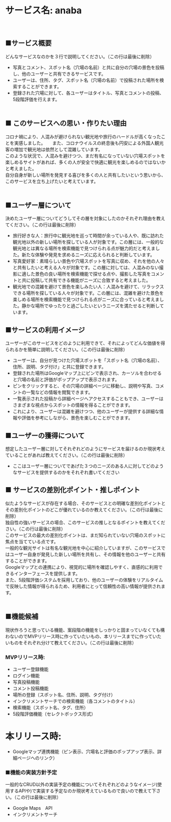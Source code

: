 # サービス名: anaba  
　  
## ■サービス概要  
どんなサービスなのかを３行で説明してください。（この行は最後に削除）  　　
* 写真とコメント、スポット名（穴場の名前）と共に自分の穴場の景色を投稿し、他のユーザーと共有できるサービスです。  　　　
* ユーザーは、住所、タグ、スポット名（穴場の名前）で投稿された場所を検索することができます。  　
* 登録された穴場に対して、各ユーザーはタイトル、写真とコメントの投稿、5段階評価を行えます。  
　  
## ■ このサービスへの思い・作りたい理由  
 コロナ禍により、人混みが避けられない観光地や旅行のハードルが高くなったことを実感しました。  　
 また、コロナウイルスの終息後も円安による外国人観光客の増加で観光地は依然として混雑しています。  
 このような状況で、人混みを避けつつ、まだ有名になっていない穴場スポットを楽しめるサイトがあれば、多くの人が安全で快適に観光を楽しめるのではないかと考えました。  
 自分自身が新しい場所を発見する喜びを多くの人と共有したいという思いから、このサービスを立ち上げたいと考えています。  
　  
## ■ユーザー層について  
決めたユーザー層についてどうしてその層を対象にしたのかそれぞれ理由を教えてください。（この行は最後に削除）  　　
* 旅行好きな人：旅行中に観光地を巡って時間が余っている人や、既に訪れた観光地以外の新しい場所を探している人が対象です。この層には、一般的な観光地とは異なる場所を検索機能で見つけられる点が魅力的だと考えました。新たな体験や発見を求めるニーズに応えられると判断しています。  
* 写真愛好家：素晴らしい景色や穴場スポットを写真に収め、それを他の人々と共有したいと考える人々が対象です。この層に対しては、人混みのない撮影に適した景色の良い場所を検索機能で探せる点や、撮影した写真をコメントと共に投稿して共有できる機能がニーズに合致すると考えました。  
* 観光地での混雑を避けて景色を楽しみたい人：人混みを避けて、リラックスできる場所を探している人々が対象です。この層には、混雑を避けた景色を楽しめる場所を検索機能で見つけられる点がニーズに合っていると考えました。静かな場所でゆったりと過ごしたいというニーズを満たせると判断しています。  　　
　  
## ■サービスの利用イメージ  　　
ユーザーがこのサービスをどのように利用できて、それによってどんな価値を得られるかを簡単に説明してください。（この行は最後に削除）  
* ユーザーは、自分が見つけた穴場スポットを「スポット名（穴場の名前）、住所、説明、タグ付け」と共に登録できます。  
* 登録された場所はGoogleマップ上にピンで表示され、カーソルを合わせると穴場の名前と評価がポップアップで表示されます。  　　
* ピンをクリックすると、その穴場の詳細ページに移動し、説明や写真、コメントの一覧などの情報を閲覧できます。  　　
* 一覧表示された投稿から詳細ページへアクセスすることもでき、ユーザーはさまざまな視点からスポットの情報を得ることができます。  　　
* これにより、ユーザーは混雑を避けつつ、他のユーザーが提供する詳細な情報や評価を参考にしながら、景色を楽しむことができます。  　　
　  
## ■ユーザーの獲得について  　　
想定したユーザー層に対してそれぞれどのようにサービスを届けるのか現状考えていることがあれば教えてください。（この行は最後に削除）  　　
* ここはユーザー層についてであげた３つのニーズのある人に対してどのようなサービスを提供するのかをそれぞれ書いてください  　　
　
## ■ サービスの差別化ポイント・推しポイント  　　
似たようなサービスが存在する場合、そのサービスとの明確な差別化ポイントとその差別化ポイントのどこが優れているのか教えてください。（この行は最後に削除）  
独自性の強いサービスの場合、このサービスの推しとなるポイントを教えてください。（この行は最後に削除）  
このサービスの最大の差別化ポイントは、まだ知られていない穴場のスポットに焦点を当てている点です。  
一般的な観光サイトは有名な観光地を中心に紹介していますが、このサービスではユーザー自身が発見した新しい場所を共有し、その情報を他のユーザーと共有することができます。  
Googleマップとの連携により、視覚的に場所を確認しやすく、直感的に利用できるインターフェースを提供します。  
また、5段階評価システムを採用しており、他のユーザーの体験をリアルタイムで反映した情報が得られるため、利用者にとって信頼性の高い情報が提供されます。  
　  
## ■機能候補  　　
現状作ろうと思っている機能、案段階の機能をしっかりと固まっていなくても構わないのでMVPリリース時に作っていたいもの、本リリースまでに作っていたいものをそれぞれ分けて教えてください。（この行は最後に削除）  　　
### MVPリリース時:  　　
* ユーザー登録機能  
* ログイン機能  　
* 写真投稿機能  　　
* コメント投稿機能  　　
* 場所の登録（スポット名、住所、説明、タグ付け）  　　
* インクリメントサーチでの検索機能（各コメントのタイトル）  
* 検索機能（スポット名、タグ、住所）　　
* 5段階評価機能（セレクトボックス形式）  　
# 本リリース時:  　　
* Googleマップ連携機能（ピン表示、穴場名と評価のポップアップ表示、詳細ページへのリンク）  　　
　 
### ■機能の実装方針予定  　
一般的なCRUD以外の実装予定の機能についてそれぞれどのようなイメージ(使用するAPIや)で実装する予定なのか現状考えているもので良いので教えて下さい。（この行は最後に削除）  
* Google Maps　API  
* インクリメントサーチ